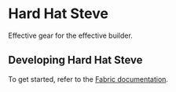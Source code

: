 # Hard Hat Steve

Effective gear for the effective builder.


## Developing Hard Hat Steve

To get started, refer to the [Fabric documentation](https://fabricmc.net/wiki/tutorial:setup).

